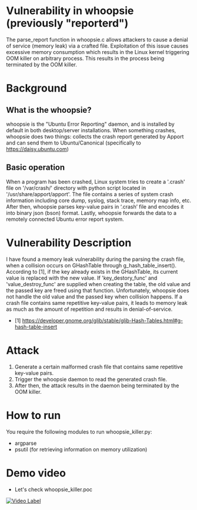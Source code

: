 # Vulnerability in whoopsie (previously "reporterd")
The parse_report function in whoopsie.c allows attackers to cause a denial of service (memory leak) via a crafted file. Exploitation of this issue causes excessive memory consumption which results in the Linux kernel triggering OOM killer on arbitrary process. This results in the process being terminated by the OOM killer.


# Background 

## What is the whoopsie?
whoopsie is the "Ubuntu Error Reporting" daemon, and is installed by default in both desktop/server installations.
When something crashes, whoopsie does two things: collects the crash report generated by Apport and can send them to Ubuntu/Canonical (specifically to https://daisy.ubuntu.com)

## Basic operation
When a program has been crashed, Linux system tries to create a '.crash' file on '/var/crash/' directory with python script located in '/usr/share/apport/apport'.
The file contains a series of system crash information including core dump, syslog, stack trace, memory map info, etc.
After then, whoopsie parses key-value pairs in ‘.crash’ file and encodes it into binary json (bson) format.
Lastly, whoopsie forwards the data to a remotely connected Ubuntu error report system.


# Vulnerability Description
I have found a memory leak vulnerability during the parsing the crash file, when a collision occurs on GHashTable through g_hash_table_insert().
According to [1], if the key already exists in the GHashTable, its current value is replaced with the new value.
If 'key_destory_func' and 'value_destroy_func' are supplied when creating the table, the old value and the passed key are freed using that function.
Unfortunately, whoopsie does not handle the old value and the passed key when collision happens.
If a crash file contains same repetitive key-value pairs, it leads to memory leak as much as the amount of repetition and results in denial-of-service.

* [1] https://developer.gnome.org/glib/stable/glib-Hash-Tables.html#g-hash-table-insert

# Attack
1) Generate a certain malformed crash file that contains same repetitive key-value pairs.  
2) Trigger the whoopsie daemon to read the generated crash file. 
3) After then, the attack results in the daemon being terminated by the OOM killer.

# How to run
You require the following modules to run whoopsie_killer.py:
* argparse  
* psutil (for retrieving information on memory utilization)

# Demo video
* Let's check whoopsie_killer.poc

[![Video Label](https://img.youtube.com/vi/hclEXMek8XY/0.jpg)](https://youtu.be/hclEXMek8XY?t=0s) 
